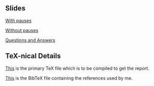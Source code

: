 ## Slides

[With pauses](Coded%20Computing%20with%20pauses.pdf)

[Without pauses](Coded%20Computing%20without%20pauses.pdf)

[Questions and Answers](QnA.pdf)

TeX-nical Details
-----------------

[This](main.tex)
is the primary TeX file which is to be compiled to get the report.

[This](references.bib)
is the BibTeX file containing the references used by me.